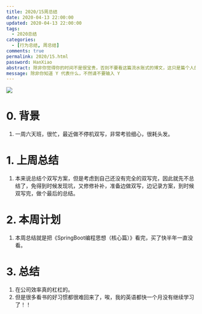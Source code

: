 ```yaml
---
title: 2020/15周总结
date: 2020-04-13 22:00:00
updated: 2020-04-13 22:00:00
tags:
  - 2020总结
categories: 
  - [行为总结, 周总结]
comments: true
permalink: 2020/15.html  
password: HanXiao
abstract: 除非你觉得你的时间不是很宝贵，否则不要看这篇流水账式的博文，这只是篇个人的工作的学习一个总结而已，没有包含任何的技术细节
message: 除非你知道 Y 代表什么，不然请不要输入 Y
---
```


![][0]  

# 0. 背景

1. 一周六天班，很忙，最近做不停机双写，非常考验细心，很耗头发。

<!--more-->

# 1. 上周总结

1. 本来说总结个双写方案，但是考虑到自己还没有完全的双写完，因此就先不总结了，免得到时候发现坑，又修修补补，准备边做双写，边记录方案，到时候双写完，做个最后的总结。

# 2. 本周计划

1. 本周总结就是把《SpringBoot编程思想（核心篇）》看完，买了快半年一直没看。

# 3. 总结

1. 在公司效率真的杠杠的。
2. 但是很多看书的好习惯都很难回来了，唉，我的英语都快一个月没有继续学习了！！


[0]: https://leran2deeplearnjavawebtech.oss-cn-beijing.aliyuncs.com/background/2020-04-13%E6%97%A0%E5%BF%83%E6%B3%95%E5%B8%88.webp